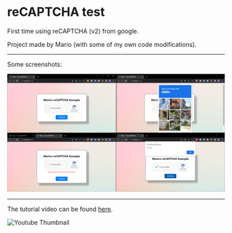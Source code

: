# reCAPTCHA test

First time using reCAPTCHA (v2) from google.

Project made by Mario (with some of my own code modifications).

---

Some screenshots:

![Part 1 of the project's screenshots](./screenshot1.PNG)

---

The tutorial video can be found [here](https://www.youtube.com/watch?v=GlJZ8Asv1-c).

![Youtube Thumbnail](https://i.ytimg.com/vi/GlJZ8Asv1-c/hqdefault.jpg?sqp=-oaymwEcCPYBEIoBSFXyq4qpAw4IARUAAIhCGAFwAcABBg==&rs=AOn4CLAid0M4mK9XDk56MPwtFnlt_4FhsQ)
